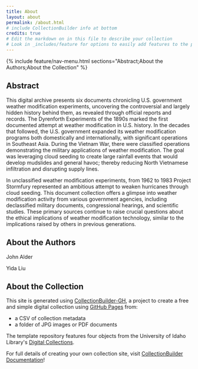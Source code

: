 ```yaml
---
title: About
layout: about
permalink: /about.html
# include CollectionBuilder info at bottom
credits: true
# Edit the markdown on in this file to describe your collection
# Look in _includes/feature for options to easily add features to the page
---
```


<!-- {% include feature/jumbotron.html objectid="https://cdil.lib.uidaho.edu/images/palouse_sm.jpg" %} -->

{% include feature/nav-menu.html sections="Abstract;About the Authors;About the Collection" %}

## Abstract

This digital archive presents six documents chronicling U.S. government weather modification experiments, uncovering the controversial and largely hidden history behind them, as revealed through official reports and records. The Dyrenforth Experiments of the 1890s marked the first documented attempt at weather modification in U.S. history. In the decades that followed, the U.S. government expanded its weather modification programs both domestically and internationally, with significant operations in Southeast Asia. During the Vietnam War, there were classified operations demonstrating the military applications of weather modification. The goal was leveraging cloud seeding to create large rainfall events that would develop mudslides and general havoc; thereby reducing North Vietnamese infiltration and disrupting supply lines. 

In unclassified weather modification experiments, from 1962 to 1983 Project Stormfury represented an ambitious attempt to weaken hurricanes through cloud seeding. This document collection offers a glimpse into weather modification activity from various government agencies, including declassified military documents, congressional hearings, and scientific studies. These primary sources continue to raise crucial questions about the ethical implications of weather modification technology, similar to the implications raised by others in previous generations. 


## About the Authors

John Alder

Yida Liu

## About the Collection

This site is generated using [CollectionBuilder-GH](https://collectionbuilding.github.io/gh/), a project to create a free and simple digital collection using [GitHub Pages](https://pages.github.com/) from: 

- a CSV of collection metadata
- a folder of JPG images or PDF documents

The template repository features four objects from the University of Idaho Library's [Digital Collections](https://www.lib.uidaho.edu/digital). 

For full details of creating your own collection site, visit [CollectionBuilder Documentation](https://collectionbuilder.github.io/cb-docs/)!
